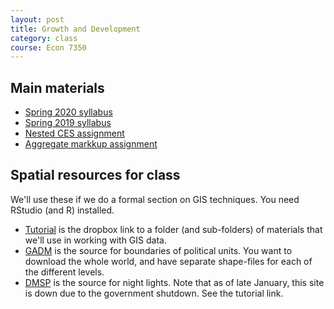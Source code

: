 ```yaml
---
layout: post
title: Growth and Development
category: class
course: Econ 7350
---
```


## Main materials

- [Spring 2020 syllabus](/assets/class/ec7350-s20_syl.pdf)
- [Spring 2019 syllabus](/assets/class/ec7340-s19_syl.pdf)
- [Nested CES assignment](/assets/class/ec7350-hw-nested-prod.pdf)
- [Aggregate markkup assignment](/assets/class/ec7350-hw-aggregate-markup.pdf)

## Spatial resources for class
We'll use these if we do a formal section on GIS techniques. You need RStudio (and R) installed. 

- [Tutorial](https://www.dropbox.com/sh/8ani76lp0yeiae5/AACTX9DfRgBXDdXYRNpkMRbRa?dl=0) is the dropbox link to a folder (and sub-folders) of materials that we'll use in working with GIS data. 
- [GADM](https://gadm.org/download_world.html) is the source for boundaries of political units. You want to download the whole world, and have separate shape-files for each of the different levels.
- [DMSP](https://ngdc.noaa.gov/eog/dmsp/downloadV4composites.html) is the source for night lights. Note that as of late January, this site is down due to the government shutdown. See the tutorial link.